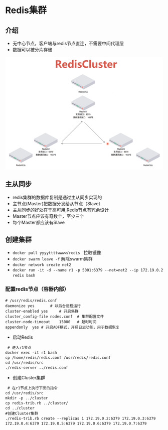 # Redis集群

## 介绍

* 无中心节点，客户端与redis节点直连，不需要中间代理层
* 数据可以被分片存储

![](./images/4.png)

## 主从同步

* redis集群的数据库复制是通过主从同步实现的
* 主节点(Master)把数据分发给从节点（Slave）
* 主从同步的好处在于高可用,Redis节点有冗余设计
* Master节点应该有奇数个，至少三个
* 每个Master都应该有Slave


## 创建集群

* `docker pull yyyyttttwwww/redis ` 拉取镜像
* `docker swarm leave -f` 解除swarm集群
* `docker network create net2`
* `docker run -it -d --name r1 -p 5001:6379 --net=net2 --ip 172.19.0.2 redis bash `

### 配置redis节点（容器内部）

`````
# /usr/redis/redis.conf
daemonize yes		# 以后台进程运行
cluster-enabled yes 	# 开启集群
cluster_config-file	nodes.conf	# 集群配置文件
cluster-node-timeout 	15000	# 超时时间
appendonly	yes	# 开启AOF模式，开启日志功能，用于数据恢复
`````

* 启动Redis

````
 # 进入r1节点
docker exec -it r1 bash
cp /home/redis/redis.conf /usr/redis/redis.conf
cd /usr/redis/src
./redis-server ../redis.conf
````

* 创建Cluster集群

````
 # 在r1节点上执行下面的指令
cd /usr/redis/src
mkdir -p ../cluster
cp redis-trib.rb ../cluster/
cd ../cluster
#创建Cluster集群
./redis-trib.rb create --replicas 1 172.19.0.2:6379 172.19.0.3:6379 172.19.0.4:6379 172.19.0.5:6379 172.19.0.6:6379 172.19.0.7:6379
````







 